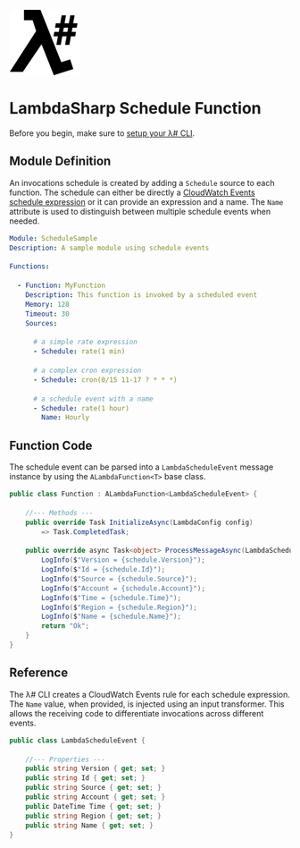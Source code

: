 ![λ#](../../Docs/LambdaSharp_v2_small.png)

# LambdaSharp Schedule Function

Before you begin, make sure to [setup your λ# CLI](../../Bootstrap/).

## Module Definition

An invocations schedule is created by adding a `Schedule` source to each function. The schedule can either be directly a [CloudWatch Events schedule expression](https://docs.aws.amazon.com/AmazonCloudWatch/latest/events/ScheduledEvents.html) or it can provide an expression and a name. The `Name` attribute is used to distinguish between multiple schedule events when needed.

```yaml
Module: ScheduleSample
Description: A sample module using schedule events

Functions:

  - Function: MyFunction
    Description: This function is invoked by a scheduled event
    Memory: 128
    Timeout: 30
    Sources:

      # a simple rate expression
      - Schedule: rate(1 min)

      # a complex cron expression
      - Schedule: cron(0/15 11-17 ? * * *)

      # a schedule event with a name
      - Schedule: rate(1 hour)
        Name: Hourly
```

## Function Code

The schedule event can be parsed into a `LambdaScheduleEvent` message instance by using the `ALambdaFunction<T>` base class.

```csharp
public class Function : ALambdaFunction<LambdaScheduleEvent> {

    //--- Methods ---
    public override Task InitializeAsync(LambdaConfig config)
        => Task.CompletedTask;

    public override async Task<object> ProcessMessageAsync(LambdaScheduleEvent schedule, ILambdaContext context) {
        LogInfo($"Version = {schedule.Version}");
        LogInfo($"Id = {schedule.Id}");
        LogInfo($"Source = {schedule.Source}");
        LogInfo($"Account = {schedule.Account}");
        LogInfo($"Time = {schedule.Time}");
        LogInfo($"Region = {schedule.Region}");
        LogInfo($"Name = {schedule.Name}");
        return "Ok";
    }
}
```

## Reference

The λ# CLI creates a CloudWatch Events rule for each schedule expression. The `Name` value, when provided, is injected using an input transformer. This allows the receiving code to differentiate invocations across different events.

```csharp
public class LambdaScheduleEvent {

    //--- Properties ---
    public string Version { get; set; }
    public string Id { get; set; }
    public string Source { get; set; }
    public string Account { get; set; }
    public DateTime Time { get; set; }
    public string Region { get; set; }
    public string Name { get; set; }
}
```
